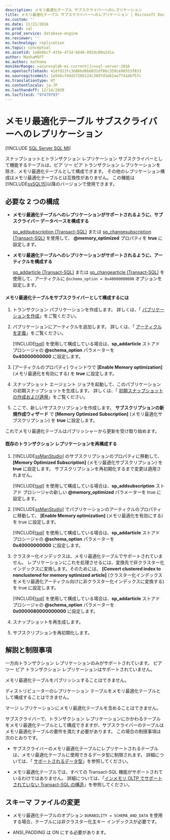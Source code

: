 ```yaml
---
description: メモリ最適化テーブル サブスクライバーへのレプリケーション
title: メモリ最適化テーブル サブスクライバーへのレプリケーション | Microsoft Docs
ms.custom: ''
ms.date: 11/21/2016
ms.prod: sql
ms.prod_service: database-engine
ms.reviewer: ''
ms.technology: replication
ms.topic: conceptual
ms.assetid: 1a8e6bc7-433e-471d-b646-092dc80a2d1a
author: MashaMSFT
ms.author: mathoma
monikerRange: =azuresqldb-mi-current||>=sql-server-2016
ms.openlocfilehash: 41dfd13fc3686bd8bb031df86c359ce96553f833
ms.sourcegitcommit: 1a544cf4dd2720b124c3697d1e62ae7741db757c
ms.translationtype: HT
ms.contentlocale: ja-JP
ms.lasthandoff: 12/14/2020
ms.locfileid: "97479793"
---
```

# <a name="replication-to-memory-optimized-table-subscribers"></a>メモリ最適化テーブル サブスクライバーへのレプリケーション
[!INCLUDE [SQL Server SQL MI](../../includes/applies-to-version/sql-asdbmi.md)]

  スナップショットとトランザクション レプリケーション サブスクライバーとして機能するテーブルは、ピア ツー ピア トランザクション レプリケーションを除き、メモリ最適化テーブルとして構成できます。 その他のレプリケーション構成はメモリ最適化テーブルとは互換性がありません。 この機能は [!INCLUDE[ssSQL15](../../includes/sssql15-md.md)]以降のバージョンで使用できます。  
  
## <a name="two-configurations-are-required"></a>必要な 2 つの構成  
  
-   **メモリ最適化テーブルへのレプリケーションがサポートされるように、サブスクライバー データベースを構成する**  
  
     [sp_addsubscription &#40;Transact-SQL&#41;](../../relational-databases/system-stored-procedures/sp-addsubscription-transact-sql.md) または [sp_changesubscription &#40;Transact-SQL&#41;](../../relational-databases/system-stored-procedures/sp-changesubscription-transact-sql.md) を使用して、 **\@memory_optimized** プロパティを **true** に設定します。  
  
-   **メモリ最適化テーブルへのレプリケーションがサポートされるように、アーティクルを構成する**  
  
     [sp_addarticle &#40;Transact-SQL&#41;](../../relational-databases/system-stored-procedures/sp-addarticle-transact-sql.md) または [sp_changearticle &#40;Transact-SQL&#41;](../../relational-databases/system-stored-procedures/sp-changearticle-transact-sql.md) を使用して、アーティクルに `@schema_option = 0x40000000000` オプションを設定します。  
  
#### <a name="to-configure-a-memory-optimized-table-as-a-subscriber"></a>メモリ最適化テーブルをサブスクライバーとして構成するには  
  
1.  トランザクション パブリケーションを作成します。 詳しくは、「 [パブリケーションを作成](../../relational-databases/replication/publish/create-a-publication.md)」をご覧ください。  
  
2.  パブリケーションにアーティクルを追加します。 詳しくは、「 [アーティクルを定義](../../relational-databases/replication/publish/define-an-article.md)」をご覧ください。  
  
     [!INCLUDE[tsql](../../includes/tsql-md.md)] を使用して構成している場合は、**sp_addarticle** ストアド プロシージャの **\@schema_option** パラメーターを   
    **0x40000000000** に設定します。  
  
3.  [アーティクルのプロパティ] ウィンドウで **[Enable Memory optimization]** (メモリ最適化を有効にする) を **true** に設定します。  
  
4.  スナップショット エージェント ジョブを起動して、このパブリケーションの初期スナップショットを生成します。 詳しくは、「 [初期スナップショットの作成および適用](../../relational-databases/replication/create-and-apply-the-initial-snapshot.md)」をご覧ください。  
  
5.  ここで、新しいサブスクリプションを作成します。 **サブスクリプションの新規作成ウィザード** で **[Memory Optimized Subscription]** (メモリ最適化サブスクリプション) を **true** に設定します。  

 これでメモリ最適化テーブルはパブリッシャーから更新を受け取り始めます。  
  
#### <a name="reconfigure-an-existing-transaction-replication"></a>既存のトランザクション レプリケーションを再構成する  
  
1.  [!INCLUDE[ssManStudio](../../includes/ssmanstudio-md.md)] のサブスクリプションのプロパティに移動して、 **[Memory Optimized Subscription]** (メモリ最適化サブスクリプション) を **true** に設定します。 サブスクリプションを再初期化するまで変更は適用されません。  
  
     [!INCLUDE[tsql](../../includes/tsql-md.md)] を使用して構成している場合は、**sp_addsubscription** ストアド プロシージャの新しい **\@memory_optimized** パラメーターを true に設定します。  
  
2.  [!INCLUDE[ssManStudio](../../includes/ssmanstudio-md.md)] でパブリケーションのアーティクルのプロパティに移動して、 **[Enable Memory optimization]** (メモリ最適化を有効にする) を true に設定します。  
  
     [!INCLUDE[tsql](../../includes/tsql-md.md)] を使用して構成している場合は、**sp_addarticle** ストアド プロシージャの **\@schema_option** パラメーターを   
    **0x40000000000** に設定します。  
  
3.  クラスター化インデックスは、メモリ最適化テーブルでサポートされていません。 レプリケーションにこれを処理させるには、変換先で非クラスター化インデックスに変換します。そのためには、 **[Convert clustered index to nonclustered for memory optimized article]** (クラスター化インデックスをメモリ最適化アーティクル向けに非クラスター化インデックスに変換する) を true に設定します。  
  
     [!INCLUDE[tsql](../../includes/tsql-md.md)] を使用して構成している場合は、**sp_addarticle** ストアド プロシージャの **\@schema_option** パラメーターを **0x0000080000000000** に設定します。  
  
4.  スナップショットを再生成します。  
  
5.  サブスクリプションを再初期化します。  
  
## <a name="remarks-and-restrictions"></a>解説と制限事項  
 一方向トランザクション レプリケーションのみがサポートされています。 ピア ツー ピア トランザクション レプリケーションはサポートされていません。  
  
 メモリ最適化テーブルをパブリッシュすることはできません。  
  
 ディストリビューターのレプリケーション テーブルをメモリ最適化テーブルとして構成することはできません。  
  
 マージ レプリケーションにメモリ最適化テーブルを含めることはできません。  
  
 サブスクライバーで、トランザクション レプリケーションにかかわるテーブルをメモリ最適化テーブルとして構成できますが、サブスクライバーのテーブルはメモリ最適化テーブルの要件を満たす必要があります。 この場合の制限事項は次のとおりです。  
 
-   サブスクライバーのメモリ最適化テーブルにレプリケートされるテーブルは、メモリ最適化テーブルに使用できるデータ型に制限されます。 詳細については、「 [サポートされるデータ型](../../relational-databases/in-memory-oltp/supported-data-types-for-in-memory-oltp.md)」を参照してください。  
  
-   メモリ最適化テーブルでは、すべての Transact-SQL 機能がサポートされているわけではありません。 詳細については、「[インメモリ OLTP でサポートされていない Transact-SQL の構造](../../relational-databases/in-memory-oltp/transact-sql-constructs-not-supported-by-in-memory-oltp.md)」を参照してください。  
  
##  <a name="modifying-a-schema-file"></a><a name="Schema"></a> スキーマ ファイルの変更  
  
-   メモリ最適化テーブルのオプション `DURABILITY = SCHEMA_AND_DATA` を使用する場合、テーブルには非クラスター化主キー インデックスが必要です。  
  
-   ANSI_PADDING は ON にする必要があります。  
  
  
  
